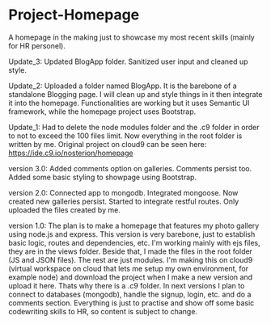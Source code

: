 # Project-Homepage
A homepage in the making just to showcase my most recent skills (mainly for HR personel).

Update_3: Updated BlogApp folder. Sanitized user input and cleaned up style.

Update_2: Uploaded a folder named BlogApp. It is the barebone of a standalone Blogging page. I will clean up and style things in it then integrate it into the homepage. Functionalities are working but it uses Semantic UI framework, while the homepage project uses Bootstrap.

Update_1: Had to delete the node modules folder and the .c9 folder in order to not to exceed the 100 files limit. Now everything in the root folder is written by me.
Original project on cloud9 can be seen here:
https://ide.c9.io/nosterion/homepage

version 3.0:
Added comments option on galleries. Comments persist too.
Added some basic styling to showpage using Bootstrap. 

version 2.0:
Connected app to mongodb. Integrated mongoose.
Now created new galleries persist.
Started to integrate restful routes.
Only uploaded the files created by me.

version 1.0: 
The plan is to make a homepage that features my photo gallery using node.js and express.
This version is very barebone, just to establish basic logic, routes and dependencies, etc.
I'm working mainly with ejs files, they are in the views folder. Beside that, I made the files in the root folder (JS and JSON files). The rest are just modules.
I'm making this on cloud9 (virtual workspace on cloud that lets me setup my own environment, for example node) and download the project when I make a new version and upload it here. Thats why there is a .c9 folder.
In next versions I plan to connect to databases (mongodb), handle the signup, login, etc. and do a comments section.
Everything is just to practise and show off some basic codewriting skills to HR, so content is subject to change.  
